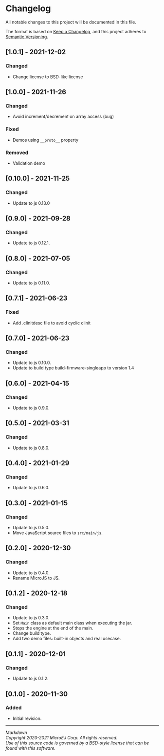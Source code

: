 # Changelog

All notable changes to this project will be documented in this file.

The format is based on [Keep a Changelog](https://keepachangelog.com/en/1.0.0/),
and this project adheres to [Semantic Versioning](https://semver.org/spec/v2.0.0.html).

## [1.0.1] - 2021-12-02

### Changed

- Change license to BSD-like license

## [1.0.0] - 2021-11-26

### Changed

- Avoid increment/decrement on array access (bug)

### Fixed

- Demos using `__proto__` property

### Removed

- Validation demo

## [0.10.0] - 2021-11-25

### Changed

- Update to js 0.13.0

## [0.9.0] - 2021-09-28

### Changed

- Update to js 0.12.1.

## [0.8.0] - 2021-07-05

### Changed

- Update to js 0.11.0.

## [0.7.1] - 2021-06-23

### Fixed

- Add .clinitdesc file to avoid cyclic clinit

## [0.7.0] - 2021-06-23

### Changed

- Update to js 0.10.0.
- Update to build type build-firmware-singleapp to version 1.4

## [0.6.0] - 2021-04-15

### Changed

- Update to js 0.9.0.

## [0.5.0] - 2021-03-31

### Changed

- Update to js 0.8.0.

## [0.4.0] - 2021-01-29

### Changed

- Update to js 0.6.0.

## [0.3.0] - 2021-01-15

### Changed

- Update to js 0.5.0.
- Move JavaScript source files to `src/main/js`.

## [0.2.0] - 2020-12-30

### Changed

- Update to js 0.4.0.
- Rename MicroJS to JS.

## [0.1.2] - 2020-12-18

### Changed

- Update to js 0.3.0.
- Set `Main` class as default main class when executing the jar.
- Stops the engine at the end of the main.
- Change build type.
- Add two demo files: built-in objects and real usecase.

## [0.1.1] - 2020-12-01

### Changed

- Update to js 0.1.2.

## [0.1.0] - 2020-11-30

### Added

- Initial revision.

---
_Markdown_  
_Copyright 2020-2021 MicroEJ Corp. All rights reserved._  
_Use of this source code is governed by a BSD-style license that can be found with this software._  
